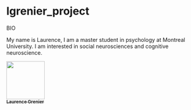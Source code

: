 # lgrenier_project
BIO

My name is Laurence, I am a master student in psychology at Montreal University.
I am interested in social neurosciences and cognitive neuroscience. 

<a href="https://github.com/lalou97">
   <img src="https://avatars.githubusercontent.com/u/87998890?v=4" width="100px;" alt=""/>
   <br /><sub><b>Laurence Grenier</b></sub>
</a>
